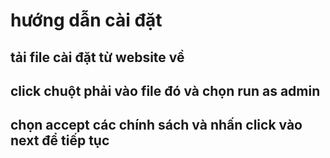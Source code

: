 # hướng dẫn cài đặt
## tải file cài đặt từ website về
## click chuột phải vào file đó và chọn run as admin
## chọn accept các chính sách và nhấn click vào next để tiếp tục

